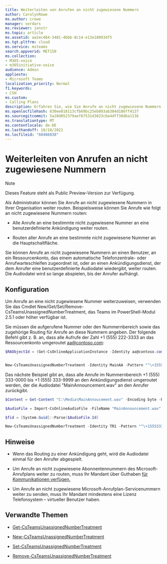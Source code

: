 ```yaml
---
title: Weiterleiten von Anrufen an nicht zugewiesene Nummern
author: CarolynRowe
ms.author: crowe
manager: serdars
ms.reviewer: jenstr
ms.topic: article
ms.assetid: aa2ec464-3481-4bbb-8c14-e13e18093df5
ms.tgt.pltfrm: cloud
ms.service: msteams
search.appverid: MET150
ms.collection:
- M365-voice
- m365initiative-voice
audience: Admin
appliesto:
- Microsoft Teams
localization_priority: Normal
f1.keywords:
- CSH
ms.custom:
- Calling Plans
description: Erfahren Sie, wie Sie Anrufe an nicht zugewiesene Nummern in Ihrer Organisation routen.
ms.openlocfilehash: 630ee818113cfb69bc25eb893ab384d186ff4137
ms.sourcegitcommit: 5a28d052379aef67531d3023cbe4dff30dba1136
ms.translationtype: MT
ms.contentlocale: de-DE
ms.lasthandoff: 10/18/2021
ms.locfileid: "60466038"
---
```

# <a name="routing-calls-to-unassigned-numbers"></a>Weiterleiten von Anrufen an nicht zugewiesene Nummern

> [!NOTE]
> Dieses Feature steht als Public Preview-Version zur Verfügung.

Als Administrator können Sie Anrufe an nicht zugewiesene Nummern in Ihrer Organisation weiter routen. Beispielsweise können Sie Anrufe wie folgt an nicht zugewiesene Nummern routen: 

- Alle Anrufe an eine bestimmte nicht zugewiesene Nummer an eine benutzerdefinierte Ankündigung weiter routen.

- Routen aller Anrufe an eine bestimmte nicht zugewiesene Nummer an die Hauptschaltfläche.

Sie können Anrufe an nicht zugewiesene Nummern an einen Benutzer, an ein Ressourcenkonto, das einem automatische Telefonzentrale- oder Anrufwarteschleifen zugeordnet ist, oder an einen Ankündigungsdienst, der dem Anrufer eine benutzerdefinierte Audiodatei wiedergibt, weiter routen. Die Audiodatei wird so lange abspielen, bis der Anrufer aufhängt.

## <a name="configuration"></a>Konfiguration

Um Anrufe an eine nicht zugewiesene Nummer weiterzuweisen, verwenden Sie das Cmdlet New/Get/Set/Remove-CsTeamsUnassignedNumberTreatment, das Teams im PowerShell-Modul 2.5.1 oder höher verfügbar ist.

Sie müssen die aufgerufene Nummer oder den Nummernbereich sowie das zugehörige Routing für Anrufe an diese Nummern angeben. Der folgende Befehl gibt z. B. an, dass alle Aufrufe der Zahl +1 (555) 222-3333 an das Ressourcenkonto umgeroutet aa@contoso.com:

``` PowerShell
$RAObjectId = (Get-CsOnlineApplicationInstance -Identity aa@contoso.com).ObjectId


New-CsTeamsUnassignedNumberTreatment -Identity MainAA -Pattern "^\+15552223333$" -TargetType ResourceAccount -Target $RAObjectId -Priority 1
```

Das nächste Beispiel gibt an, dass alle Anrufe im Nummernbereich +1 (555) 333-0000 bis +1 (555) 333-9999 an den Ankündigungsdienst umgeroutet werden, der die Audiodatei "MainAnnouncement.wav" an den Anrufer zurückgibt.

```PowerShell
$Content = Get-Content "C:\Media\MainAnnoucement.wav" -Encoding byte -ReadCount 0

$AudioFile = Import-CsOnlineAudioFile -FileName "MainAnnouncement.wav" -Content $Content

$fid = [System.Guid]::Parse($AudioFile.Id)

New-CsTeamsUnassignedNumberTreatment -Identity TR1 -Pattern "^\+1555333\d{4}$" -TargetType Announcement -Target $fid.Guid -Priority 2
```

## <a name="notes"></a>Hinweise

- Wenn das Routing zu einer Ankündigung geht, wird die Audiodatei einmal für den Anrufer abgespielt.

- Um Anrufe an nicht zugewiesene Abonnentennummern des Microsoft-Anrufplans weiter zu routen, muss Ihr Mandant über Guthaben [für Kommunikationen verfügen.](what-are-communications-credits.md)

- Um Anrufe an nicht zugewiesene Microsoft-Anrufplan-Servicenummern weiter zu senden, muss Ihr Mandant mindestens eine Lizenz Telefonsystem – virtueller Benutzer haben.

## <a name="related-topics"></a>Verwandte Themen

- [Get-CsTeamsUnassignedNumberTreatment](/powershell/module/teams/get-csteamsunassignednumbertreatment)

- [New-CsTeamsUnassignedNumberTreatment](/powershell/module/teams/new-csteamsunassignednumbertreatment)

- [Set-CsTeamsUnassignedNumberTreatment](/powershell/module/teams/set-csteamsunassignednumbertreatment)

- [Remove-CsTeamsUnassignedNumberTreatment](/powershell/module/teams/remove-csteamsunassignednumbertreatment)